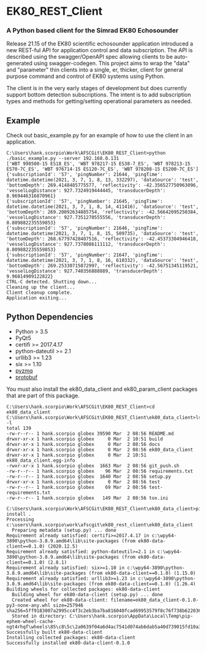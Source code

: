 # EK80_REST_Client
### A Python based client for the Simrad EK80 Echosounder

Release 21.15 of the EK80 scientific echosounder application introduced a new REST-ful API for application control and data subscription. The API is described using the swagger/OpenAPI spec allowing clients to be auto-generated using swagger-codegen. This project aims to wrap the "data" and "parameter" thin clients into a single, er, thicker, client for general purpose command and control of EK80 systems using Python.

The client is in the very early stages of development but does currently support bottom detection subscriptions. The intent is to add subscription types and methods for getting/setting operational parameters as needed.

## Example
Check out basic_example.py for an example of how to use the client in an application.

```plaintext
C:\Users\hank.scorpio\Work\AFSCGit\EK80_REST_Client>python ./basic_example.py --server 192.168.0.131
['WBT 998500-15 ES18_ES', 'WBT 978217-15 ES38-7_ES', 'WBT 978213-15 ES70-7C_ES', 'WBT 976714-15 ES120-7C_ES', 'WBT 978208-15 ES200-7C_ES']
{'subscriptionId': '57', 'pingNumber': 21644, 'pingTime': datetime.datetime(2021, 3, 7, 1, 8, 13, 332297), 'dataSource': 'test', 'bottomDepth': 269.4148485775577, 'reflectivity': -42.356527750963096, 'vesselLogDistance': 927.7324919444445, 'transducerDepth': 8.969446316870961}
{'subscriptionId': '57', 'pingNumber': 21645, 'pingTime': datetime.datetime(2021, 3, 7, 1, 8, 14, 411416), 'dataSource': 'test', 'bottomDepth': 269.20092634885754, 'reflectivity': -42.56642095250384, 'vesselLogDistance': 927.7351270555556, 'transducerDepth': 8.809882235559853}
{'subscriptionId': '57', 'pingNumber': 21646, 'pingTime': datetime.datetime(2021, 3, 7, 1, 8, 15, 509735), 'dataSource': 'test', 'bottomDepth': 268.67797428407516, 'reflectivity': -42.45373304946418, 'vesselLogDistance': 927.7378086111112, 'transducerDepth': 8.809882235559853}
{'subscriptionId': '57', 'pingNumber': 21647, 'pingTime': datetime.datetime(2021, 3, 7, 1, 8, 16, 610332), 'dataSource': 'test', 'bottomDepth': 269.25330715872997, 'reflectivity': -42.56751345119521, 'vesselLogDistance': 927.740356888889, 'transducerDepth': 9.96814909122822}
CTRL-C detected. Shutting down...
Cleaning up the client...
Client cleanup complete.
Application exiting...
```

## Python Dependencies

* Python > 3.5
* PyQt5
* certifi >= 2017.4.17
* python-dateutil >= 2.1
* urllib3 >= 1.23
* six >= 1.10
* [pyzmq](https://pypi.org/project/pyzmq/)
* [protobuf](https://pypi.org/project/protobuf/)

You must also install the ek80_data_client and ek80_param_client packages that are part of this package.

```plaintext
C:\Users\hank.scorpio\Work\AFSCGit\EK80_REST_Client>cd ek80_data_client
C:\Users\hank.scorpio\Work\AFSCGit\EK80_REST_Client\ek80_data_client>ls -l
total 139
-rw-r--r-- 1 hank.scorpio globex 39590 Mar  2 08:56 README.md
drwxr-xr-x 1 hank.scorpio globex     0 Mar  2 10:51 build
drwxr-xr-x 1 hank.scorpio globex     0 Mar  2 08:56 docs
drwxr-xr-x 1 hank.scorpio globex     0 Mar  2 08:56 ek80_data_client
drwxr-xr-x 1 hank.scorpio globex     0 Mar  2 10:51 ek80_data_client.egg-info
-rwxr-xr-x 1 hank.scorpio globex  1663 Mar  2 08:56 git_push.sh
-rw-r--r-- 1 hank.scorpio globex    96 Mar  2 08:56 requirements.txt
-rw-r--r-- 1 hank.scorpio globex  1640 Mar  2 08:56 setup.py
drwxr-xr-x 1 hank.scorpio globex     0 Mar  2 08:56 test
-rw-r--r-- 1 hank.scorpio globex    69 Mar  2 08:56 test-requirements.txt
-rw-r--r-- 1 hank.scorpio globex   149 Mar  2 08:56 tox.ini

C:\Users\hank.scorpio\Work\AFSCGit\EK80_REST_Client\ek80_data_client>pip install .
Processing c:\users\hank.scorpio\work\afscgit\ek80_rest_client\ek80_data_client
  Preparing metadata (setup.py) ... done
Requirement already satisfied: certifi>=2017.4.17 in c:\wpy64-3890\python-3.8.9.amd64\lib\site-packages (from ek80-data-client==0.1.0) (2020.12.5)
Requirement already satisfied: python-dateutil>=2.1 in c:\wpy64-3890\python-3.8.9.amd64\lib\site-packages (from ek80-data-client==0.1.0) (2.8.1)
Requirement already satisfied: six>=1.10 in c:\wpy64-3890\python-3.8.9.amd64\lib\site-packages (from ek80-data-client==0.1.0) (1.15.0)
Requirement already satisfied: urllib3>=1.23 in c:\wpy64-3890\python-3.8.9.amd64\lib\site-packages (from ek80-data-client==0.1.0) (1.26.4)
Building wheels for collected packages: ek80-data-client
  Building wheel for ek80-data-client (setup.py) ... done
  Created wheel for ek80-data-client: filename=ek80_data_client-0.1.0-py3-none-any.whl size=257946 sha256=5ff9183007a2995cc4f3c2eb3ba7ba816040fcad69953579f8c76f738b622036
  Stored in directory: C:\Users\hank.scorpio\AppData\Local\Temp\pip-ephem-wheel-cache-ngt4rhqf\wheels\85\c8\5c\2a0639f04a6d4ac7541d074ab6dab5a40d739015fd10a391d9
Successfully built ek80-data-client
Installing collected packages: ek80-data-client
Successfully installed ek80-data-client-0.1.0
```